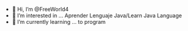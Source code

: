 - 👋 Hi, I’m @FreeWorld4
- 👀 I’m interested in ... Aprender Lenguaje Java/Learn Java Language
- 🌱 I’m currently learning ... to program


<!---
FreeWorld4/FreeWorld4 is a ✨ special ✨ repository because its `README.md` (this file) appears on your GitHub profile.
You can click the Preview link to take a look at your changes.
--->
